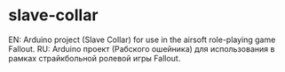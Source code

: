 # slave-collar
EN: Arduino project (Slave Collar) for use in the airsoft role-playing game Fallout. RU: Arduino проект (Рабского ошейника) для использования в рамках страйкбольной ролевой игры Fallout.
